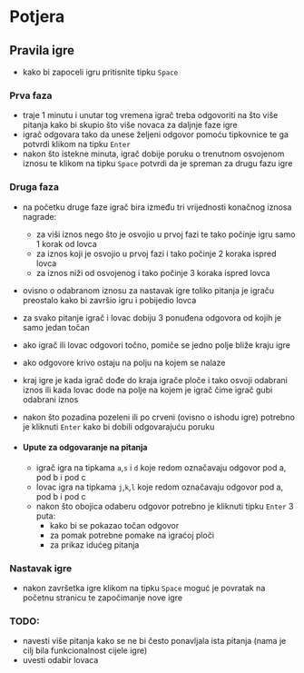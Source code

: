 # Potjera

## Pravila igre

*  kako bi zapoceli igru pritisnite tipku `Space`

### Prva faza

* traje 1 minutu i unutar tog vremena igrač treba odgovoriti na što više pitanja kako bi skupio što više novaca za daljnje faze igre
* igrač odgovara tako da unese željeni odgovor pomoću tipkovnice te ga potvrdi klikom na tipku `Enter`
* nakon što istekne minuta, igrač dobije poruku o trenutnom osvojenom iznosu te klikom na tipku `Space` potvrdi da je spreman za drugu fazu igre

### Druga faza

* na početku druge faze igrač bira između tri vrijednosti konačnog iznosa nagrade:
  * za viši iznos nego što je osvojio u prvoj fazi te tako počinje igru samo 1 korak od lovca
  * za iznos koji je osvojio u prvoj fazi i tako počinje 2 koraka ispred lovca
  * za iznos niži od osvojenog i tako počinje 3 koraka ispred lovca
* ovisno o odabranom iznosu za nastavak igre toliko pitanja je igraču preostalo kako bi završio igru i pobijedio lovca
* za svako pitanje igrač i lovac dobiju 3 ponuđena odgovora od kojih je samo jedan točan
* ako igrač ili lovac odgovori točno, pomiče se jedno polje bliže kraju igre
* ako odgovore krivo ostaju na polju na kojem se nalaze
* kraj igre je kada igrač dođe do kraja igrače ploče i tako osvoji odabrani iznos ili kada lovac dode na polje na kojem je igrač čime igrač gubi odabrani iznos
* nakon što pozadina pozeleni ili po crveni (ovisno o ishodu igre) potrebno je kliknuti `Enter` kako bi dobili odgovarajuću poruku

* #### Upute za odgovaranje na pitanja
  * igrač igra na tipkama `a`,`s` i `d` koje redom označavaju odgovor pod a, pod b i pod c
  * lovac igra na tipkama `j`,`k`,`l` koje redom označavaju odgovor pod a, pod b i pod c
  * nakon što obojica odaberu odgovor potrebno je kliknuti tipku `Enter` 3 puta:
    * kako bi se pokazao točan odgovor
    * za pomak potrebne pomake na igraćoj ploči
    * za prikaz idućeg pitanja

### Nastavak igre

* nakon završetka igre klikom na tipku `Space` moguć je povratak na početnu stranicu te započimanje nove igre

### TODO:

* navesti više pitanja kako se ne bi često ponavljala ista pitanja (nama je cilj bila funkcionalnost cijele igre)
* uvesti odabir lovaca
